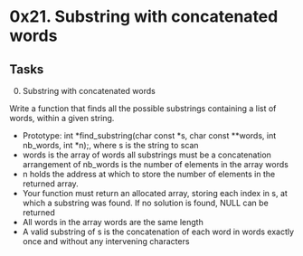 # 0x21. Substring with concatenated words

## Tasks

0. Substring with concatenated words

Write a function that finds all the possible substrings containing a list of words, within a given string.

* Prototype: int *find_substring(char const *s, char const **words, int nb_words, int *n);, where
s is the string to scan
*   words is the array of words all substrings must be a concatenation arrangement of
nb_words is the number of elements in the array words
*   n holds the address at which to store the number of elements in the returned array.
*   Your function must return an allocated array, storing each index in s, at which a substring was found. If no solution is found, NULL can be returned
*   All words in the array words are the same length
*   A valid substring of s is the concatenation of each word in words exactly once and without any intervening characters
